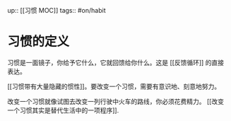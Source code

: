 up:: [[习惯 MOC]]
tags:: #on/habit 

# 习惯的定义
习惯是一面镜子，你给予它什么，它就回馈给你什么。这是 [[反馈循环]] 的直接表达。

[[习惯带有大量隐藏的惯性]]。要改变一个习惯，需要有意识地、刻意地努力。

改变一个习惯就像试图去改变一列行驶中火车的路线，你必须花费精力。 [[改变一个习惯其实是替代生活中的一项程序]].